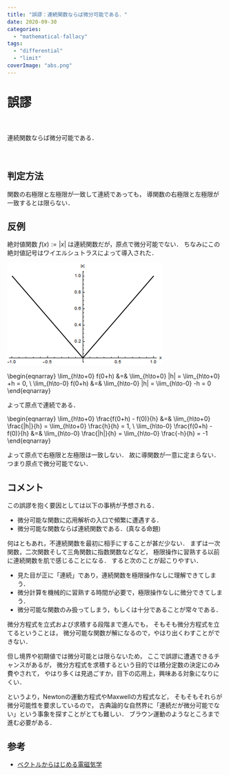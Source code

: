 ```yaml
---
title: "誤謬：連続関数ならば微分可能である．"
date: 2020-09-30
categories: 
  - "mathematical-fallacy"
tags: 
  - "differential"
  - "limit"
coverImage: "abs.png"
---
```


# 誤謬

　

連続関数ならば微分可能である．

　

## 判定方法

関数の右極限と左極限が一致して連続であっても， 導関数の右極限と左極限が一致するとは限らない．

## 反例

絶対値関数 $f(x):=|x|$ は連続関数だが，原点で微分可能でない． ちなみにこの絶対値記号はワイエルシュトラスによって導入された．

![](images/abs.png)

\begin{eqnarray} \lim_{h\to+0} f(0+h) &=& \lim_{h\to+0} |h| = \lim_{h\to+0} +h = 0, \\ \lim_{h\to-0} f(0+h) &=& \lim_{h\to-0} |h| = \lim_{h\to-0} -h = 0 \end{eqnarray}

よって原点で連続である．

\begin{eqnarray} \lim_{h\to+0} \frac{f(0+h) - f(0)}{h} &=& \lim_{h\to+0} \frac{|h|}{h} = \lim_{h\to+0} \frac{h}{h} = 1, \\ \lim_{h\to-0} \frac{f(0+h) - f(0)}{h} &=& \lim_{h\to-0} \frac{|h|}{h} = \lim_{h\to-0} \frac{-h}{h} = -1 \end{eqnarray}

よって原点で右極限と左極限は一致しない． 故に導関数が一意に定まらない． つまり原点で微分可能でない．

## コメント

この誤謬を抱く要因としては以下の事柄が予想される．

- 微分可能な関数に応用解析の入口で頻繁に遭遇する．
- 微分可能な関数ならば連続関数である．(真なる命題)

何はともあれ，不連続関数を最初に相手にすることが甚だ少ない． まずは一次関数，二次関数そして三角関数に指数関数などなど， 極限操作に習熟する以前に連続関数を肌で感じることになる． すると次のことが起こりやすい．

- 見た目が正に「連続」であり，連続関数を極限操作なしに理解できてしまう．
- 微分計算を機械的に習熟する時間が必要で，極限操作なしに微分できてしまう．
- 微分可能な関数のみ扱ってしまう，もしくは十分であることが常々である．

微分方程式を立式および求積する段階まで進んでも， そもそも微分方程式を立てるということは， 微分可能な関数が解になるので，やはり出くわすことができない．

但し境界や初期値では微分可能とは限らないため， ここで誤謬に遭遇できるチャンスがあるが， 微分方程式を求積するという目的では積分定数の決定にのみ費やされて， やはり多くは見過ごすか，目下の応用上，興味ある対象になりにくい．

というより，Newtonの運動方程式やMaxwellの方程式など， そもそもそれらが微分可能性を要求しているので， 古典論的な自然界に「連続だが微分可能でない」という事象を探すことがとても難しい． ブラウン運動のようなところまで進む必要がある．

## 参考

- [ベクトルからはじめる電磁気学](https://amzn.to/2SdbiCC)
